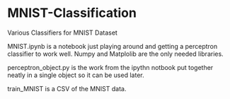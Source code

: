 # MNIST-Classification
Various Classifiers for MNIST Dataset

MNIST.ipynb is a notebook just playing around and getting a perceptron classifier to work well.  Numpy and Matplolib are the only needed libraries.

perceptron_object.py is the work from the ipythn notbook put together neatly in a single object so it can be used later.

train_MNIST is a CSV of the MNIST data.

